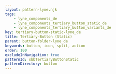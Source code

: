 ```yaml
---
layout: pattern-lyne.njk
tags: 
    - lyne_components_de
    - lyne_components_tertiary_button_static_de
    - lyne_components_tertiary_button_variants_de
key: tertiary-button-static-lyne_de
title: Tertiary-Button (Static)
parent: button-folder-lyne_de
keywords: button, icon, split, action
order: 100
excludeInNavigation: true
patternId: sbbTertiaryButtonStatic
patternDirectory: button
---
```

